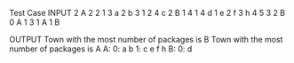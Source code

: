 Test Case
INPUT
2
A
2
2 1 3
a 2
b 3
1 2 4
c 2
B
1
4 1 4
d 1
e 2
f 3
h 4
5
3
2 B 0 A 1
3
1 A
1 B

OUTPUT
Town with the most number of packages is B
Town with the most number of packages is A
A:
	0:
		a
		b
	1:
		c
		e
		f
		h
B:
	0:
		d